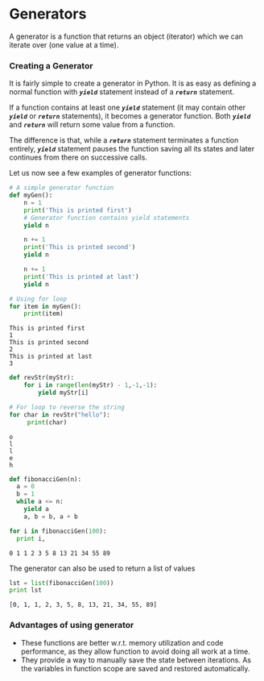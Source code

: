 
# Generators
A generator is a function that returns an object (iterator) which we can iterate over (one value at a time).

### Creating a Generator
It is fairly simple to create a generator in Python. It is as easy as defining a normal function with ***`yield`*** statement instead of a ***`return`*** statement.

If a function contains at least one ***`yield`*** statement (it may contain other ***`yield`*** or ***`return`*** statements), it becomes a generator function. Both ***`yield`*** and ***`return`*** will return some value from a function.

The difference is that, while a ***`return`*** statement terminates a function entirely, ***`yield`*** statement pauses the function saving all its states and later continues from there on successive calls.

Let us now see a few examples of generator functions:


```python
# A simple generator function
def myGen():
    n = 1
    print('This is printed first')
    # Generator function contains yield statements
    yield n

    n += 1
    print('This is printed second')
    yield n

    n += 1
    print('This is printed at last')
    yield n

# Using for loop
for item in myGen():
    print(item)  
```

    This is printed first
    1
    This is printed second
    2
    This is printed at last
    3



```python
def revStr(myStr): 
    for i in range(len(myStr) - 1,-1,-1):
        yield myStr[i]

# For loop to reverse the string
for char in revStr("hello"):
     print(char)
```

    o
    l
    l
    e
    h



```python
def fibonacciGen(n):
  a = 0
  b = 1
  while a <= n:
    yield a
    a, b = b, a + b

for i in fibonacciGen(100):
  print i,
```

    0 1 1 2 3 5 8 13 21 34 55 89


The generator can also be used to return a list of values


```python
lst = list(fibonacciGen(100))
print lst
```

    [0, 1, 1, 2, 3, 5, 8, 13, 21, 34, 55, 89]


### Advantages of using generator
*   These functions are better w.r.t. memory utilization and code performance, as they allow function to
avoid doing all work at a time.
*   They provide a way to manually save the state between iterations. As the variables in function scope
are saved and restored automatically.


```python

```
